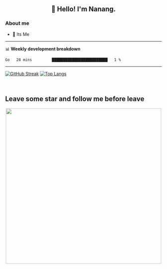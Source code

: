
<h2 align="center">👋 Hello! I'm Nanang.</h2>



### About me
- 🌱 Its Me

-------

📊 **Weekly development breakdown**
<!--START_SECTION:waka-->

```text
Go   28 mins         █████████████████████████   1 %
```

<!--END_SECTION:waka-->

-------
[![GitHub Streak](http://github-readme-streak-stats.herokuapp.com?user=Naneve-byte&theme=highcontrast&hide_border=true&border_radius=5.1&mode=weekly&sideLabels=DD8F10)](https://git.io/streak-stats)
[![Top Langs](https://github-readme-stats.vercel.app/api/top-langs/?username=Naneve-byte&layout=compact&theme=vision-friendly-dark)](https://github.com/anuraghazra/github-readme-stats)

<br>

## Leave some star and follow me before leave
<div align=center>
<img src="https://media.tenor.com/V8Wl29TEfR4AAAAC/jojos-bizarre-adventure-iggy-jojo.gif" width="500">
</div>

